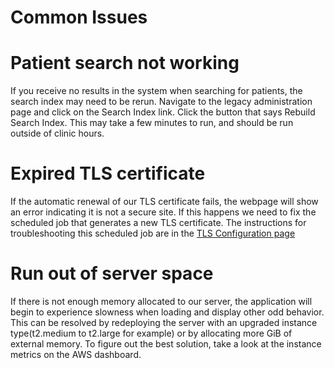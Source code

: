 # Common Issues

# Patient search not working

If you receive no results in the system when searching for patients, the search index may need to be rerun. Navigate to the legacy administration page and click on the Search Index link. Click the button that says Rebuild Search Index. This may take a few minutes to run, and should be run outside of clinic hours. 

# Expired TLS certificate

If the automatic renewal of our TLS certificate fails, the webpage will show an error indicating it is not a secure site. If this happens we need to fix the scheduled job that generates a new TLS certificate. The instructions for troubleshooting this scheduled job are in the [TLS Configuration page](TLS%20Configuration%20157937b9044780b696deeb235ee70057.md)

# Run out of server space

If there is not enough memory allocated to our server, the application will begin to experience slowness when loading and display other odd behavior. This can be resolved by redeploying the server with an upgraded instance type(t2.medium to t2.large for example) or by allocating more GiB of external memory. To figure out the best solution, take a look at the instance metrics on the AWS dashboard.
